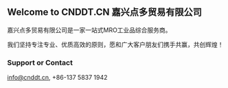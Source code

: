 ## Welcome to CNDDT.CN 嘉兴点多贸易有限公司

嘉兴点多贸易有限公司是一家一站式MRO工业品综合服务商。

我们坚持专注专业、优质高效的原则，愿和广大客户朋友们携手共赢，共创辉煌！

### Support or Contact

info@cnddt.cn,
+86-137 5837 1942
